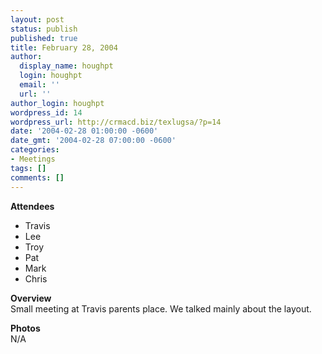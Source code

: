 ```yaml
---
layout: post
status: publish
published: true
title: February 28, 2004
author:
  display_name: houghpt
  login: houghpt
  email: ''
  url: ''
author_login: houghpt
wordpress_id: 14
wordpress_url: http://crmacd.biz/texlugsa/?p=14
date: '2004-02-28 01:00:00 -0600'
date_gmt: '2004-02-28 07:00:00 -0600'
categories:
- Meetings
tags: []
comments: []
---
```

<p><b>Attendees</b></p>
<ul>
<li>Travis</li>
<li>Lee</li>
<li>Troy</li>
<li>Pat</li>
<li>Mark</li>
<li>Chris</li>
</ul>
<p><b>Overview</b><br />
Small meeting at Travis parents place. We talked mainly about the layout.</p>
<p><b>Photos</b><br />
N/A</p>
